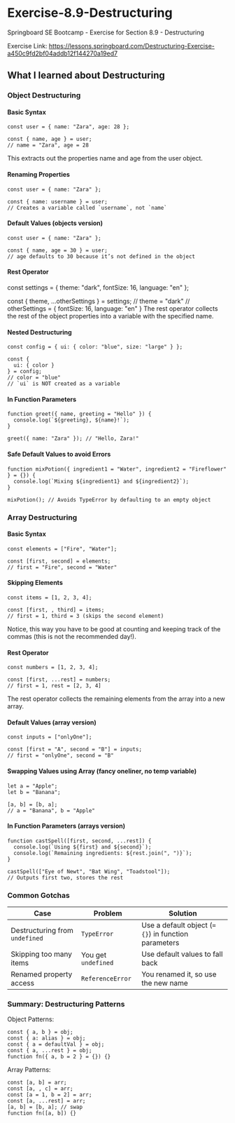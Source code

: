 # Exercise-8.9-Destructuring

Springboard SE Bootcamp - Exercise for Section 8.9 - Destructuring

Exercise Link: https://lessons.springboard.com/Destructuring-Exercise-a450c9fd2bf04addb12f144270a19ed7

## What I learned about Destructuring

### Object Destructuring

#### Basic Syntax

```
const user = { name: "Zara", age: 28 };

const { name, age } = user;
// name = "Zara", age = 28
```

This extracts out the properties name and age from the user object.

#### Renaming Properties

```
const user = { name: "Zara" };

const { name: username } = user;
// Creates a variable called `username`, not `name`
```

#### Default Values (objects version)

```
const user = { name: "Zara" };

const { name, age = 30 } = user;
// age defaults to 30 because it’s not defined in the object
```

#### Rest Operator

const settings = { theme: "dark", fontSize: 16, language: "en" };

const { theme, ...otherSettings } = settings;
// theme = "dark"
// otherSettings = { fontSize: 16, language: "en" }
The rest operator collects the rest of the object properties into a variable with the specified name.

#### Nested Destructuring

```
const config = { ui: { color: "blue", size: "large" } };

const {
  ui: { color }
} = config;
// color = "blue"
// `ui` is NOT created as a variable
```

#### In Function Parameters

```
function greet({ name, greeting = "Hello" }) {
  console.log(`${greeting}, ${name}!`);
}

greet({ name: "Zara" }); // "Hello, Zara!"
```

#### Safe Default Values to avoid Errors

```
function mixPotion({ ingredient1 = "Water", ingredient2 = "Fireflower" } = {}) {
  console.log(`Mixing ${ingredient1} and ${ingredient2}`);
}

mixPotion(); // Avoids TypeError by defaulting to an empty object
```

### Array Destructuring

#### Basic Syntax

```
const elements = ["Fire", "Water"];

const [first, second] = elements;
// first = "Fire", second = "Water"
```

#### Skipping Elements

```
const items = [1, 2, 3, 4];

const [first, , third] = items;
// first = 1, third = 3 (skips the second element)
```

Notice, this way you have to be good at counting and keeping track of the commas (this is not the recommended day!).

#### Rest Operator

```
const numbers = [1, 2, 3, 4];

const [first, ...rest] = numbers;
// first = 1, rest = [2, 3, 4]
```

The rest operator collects the remaining elements from the array into a new array.

#### Default Values (array version)

```
const inputs = ["onlyOne"];

const [first = "A", second = "B"] = inputs;
// first = "onlyOne", second = "B"
```

#### Swapping Values using Array (fancy oneliner, no temp variable)

```
let a = "Apple";
let b = "Banana";

[a, b] = [b, a];
// a = "Banana", b = "Apple"
```

#### In Function Parameters (arrays version)

```
function castSpell([first, second, ...rest]) {
  console.log(`Using ${first} and ${second}`);
  console.log(`Remaining ingredients: ${rest.join(", ")}`);
}

castSpell(["Eye of Newt", "Bat Wing", "Toadstool"]);
// Outputs first two, stores the rest
```

### Common Gotchas

| Case                           | Problem             | Solution                                             |
| ------------------------------ | ------------------- | ---------------------------------------------------- |
| Destructuring from `undefined` | `TypeError`         | Use a default object (`= {}`) in function parameters |
| Skipping too many items        | You get `undefined` | Use default values to fall back                      |
| Renamed property access        | `ReferenceError`    | You renamed it, so use the new name                  |

### Summary: Destructuring Patterns

Object Patterns:

```
const { a, b } = obj;
const { a: alias } = obj;
const { a = defaultVal } = obj;
const { a, ...rest } = obj;
function fn({ a, b = 2 } = {}) {}
```

Array Patterns:

```
const [a, b] = arr;
const [a, , c] = arr;
const [a = 1, b = 2] = arr;
const [a, ...rest] = arr;
[a, b] = [b, a]; // swap
function fn([a, b]) {}
```
